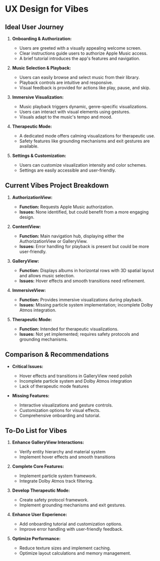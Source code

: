 # UX Design for Vibes

## Ideal User Journey

1. **Onboarding & Authorization:**
   - Users are greeted with a visually appealing welcome screen.
   - Clear instructions guide users to authorize Apple Music access.
   - A brief tutorial introduces the app's features and navigation.

2. **Music Selection & Playback:**
   - Users can easily browse and select music from their library.
   - Playback controls are intuitive and responsive.
   - Visual feedback is provided for actions like play, pause, and skip.

3. **Immersive Visualization:**
   - Music playback triggers dynamic, genre-specific visualizations.
   - Users can interact with visual elements using gestures.
   - Visuals adapt to the music's tempo and mood.

4. **Therapeutic Mode:**
   - A dedicated mode offers calming visualizations for therapeutic use.
   - Safety features like grounding mechanisms and exit gestures are available.

5. **Settings & Customization:**
   - Users can customize visualization intensity and color schemes.
   - Settings are easily accessible and user-friendly.

## Current Vibes Project Breakdown

1. **AuthorizationView:**
   - **Function:** Requests Apple Music authorization.
   - **Issues:** None identified, but could benefit from a more engaging design.

2. **ContentView:**
   - **Function:** Main navigation hub, displaying either the AuthorizationView or GalleryView.
   - **Issues:** Error handling for playback is present but could be more user-friendly.

3. **GalleryView:**
   - **Function:** Displays albums in horizontal rows with 3D spatial layout and allows music selection.
   - **Issues:** Hover effects and smooth transitions need refinement.

4. **ImmersiveView:**
   - **Function:** Provides immersive visualizations during playback.
   - **Issues:** Missing particle system implementation; incomplete Dolby Atmos integration.

5. **Therapeutic Mode:**
   - **Function:** Intended for therapeutic visualizations.
   - **Issues:** Not yet implemented; requires safety protocols and grounding mechanisms.

## Comparison & Recommendations

- **Critical Issues:**
  - Hover effects and transitions in GalleryView need polish
  - Incomplete particle system and Dolby Atmos integration
  - Lack of therapeutic mode features

- **Missing Features:**
  - Interactive visualizations and gesture controls.
  - Customization options for visual effects.
  - Comprehensive onboarding and tutorial.

## To-Do List for Vibes

1. **Enhance GalleryView Interactions:**
   - Verify entity hierarchy and material system
   - Implement hover effects and smooth transitions

2. **Complete Core Features:**
   - Implement particle system framework.
   - Integrate Dolby Atmos track filtering.

3. **Develop Therapeutic Mode:**
   - Create safety protocol framework.
   - Implement grounding mechanisms and exit gestures.

4. **Enhance User Experience:**
   - Add onboarding tutorial and customization options.
   - Improve error handling with user-friendly feedback.

5. **Optimize Performance:**
   - Reduce texture sizes and implement caching.
   - Optimize layout calculations and memory management. 